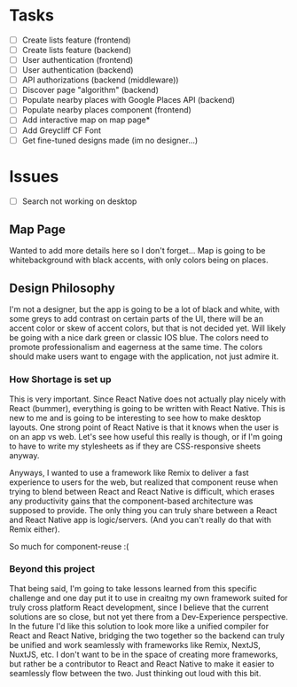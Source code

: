 # Tasks

- [ ] Create lists feature (frontend)
- [ ] Create lists feature (backend)
- [ ] User authentication (frontend)
- [ ] User authentication (backend)
- [ ] API authorizations (backend (middleware))
- [ ] Discover page "algorithm" (backend)
- [ ] Populate nearby places with Google Places API (backend)
- [ ] Populate nearby places component (frontend)
- [ ] Add interactive map on map page*
- [ ] Add Greycliff CF Font
- [ ] Get fine-tuned designs made (im no designer...)

# Issues

- [ ] Search not working on desktop

## Map Page
Wanted to add more details here so I don't forget... Map is going to be whitebackground with black accents, with only colors being on places.

## Design Philosophy
I'm not a designer, but the app is going to be a lot of black and white, with some greys to add contrast on certain parts of the UI, there will be an accent color or skew of accent colors, but that is not decided yet. Will likely be going with a nice dark green or classic IOS blue. The colors need to promote professionalism and eagerness at the same time. The colors should make users want to engage with the application, not just admire it.

### How Shortage is set up

This is very important. Since React Native does not actually play nicely with React (bummer), everything is going to be written with React Native. This is new to me and is going to be interesting to see how to make desktop layouts.
One strong point of React Native is that it knows when the user is on an app vs web. Let's see how useful this really is though, or if I'm going to have to write my stylesheets as if they are CSS-responsive sheets anyway.

Anyways, I wanted to use a framework like Remix to deliver a fast experience to users for the web, but realized that component reuse when trying to blend between React and React Native is difficult, which erases any productivity gains that the component-based architecture was supposed to provide. The only thing you can truly share between a React and React Native app is logic/servers. (And you can't really do that with Remix either).

So much for component-reuse :(

### Beyond this project
That being said, I'm going to take lessons learned from this specific challenge and one day put it to use in creaitng my own framework suited for truly cross platform React development, since I believe that the current solutions are so close, but not yet there from a Dev-Experience perspective.
In the future I'd like this solution to look more like a unified compiler for React and React Native, bridging the two together so the backend can truly be unified and work seamlessly with frameworks like Remix, NextJS, NuxtJS, etc. I don't want to be in the space of creating more frameworks, but rather be a contributor to React and React Native to make it easier to seamlessly flow between the two. Just thinking out loud with this bit.